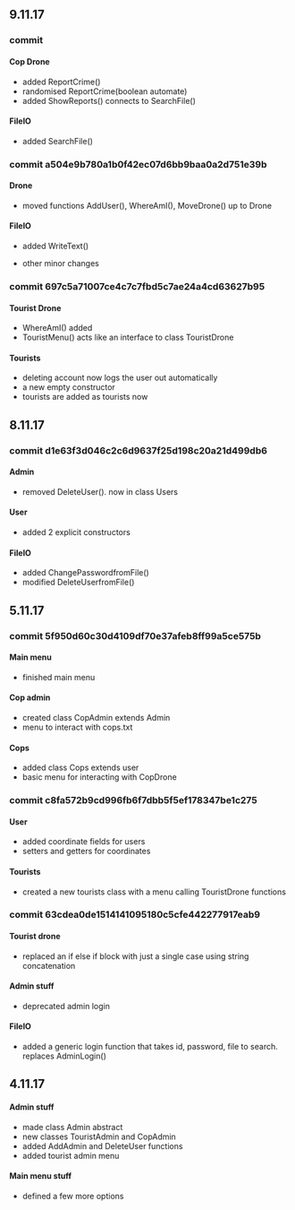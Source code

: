 ## 9.11.17

### commit

#### Cop Drone
* added ReportCrime()
* randomised ReportCrime(boolean automate)
* added ShowReports() connects to SearchFile()

#### FileIO
* added SearchFile()

### commit a504e9b780a1b0f42ec07d6bb9baa0a2d751e39b

#### Drone
* moved functions AddUser(), WhereAmI(), MoveDrone() up to Drone

#### FileIO
* added WriteText()

* other minor changes

### commit 697c5a71007ce4c7c7fbd5c7ae24a4cd63627b95

#### Tourist Drone
* WhereAmI() added
* TouristMenu() acts like an interface to class TouristDrone

#### Tourists
* deleting account now logs the user out automatically
* a new empty constructor
* tourists are added as tourists now

## 8.11.17

### commit d1e63f3d046c2c6d9637f25d198c20a21d499db6
#### Admin
* removed DeleteUser(). now in class Users

#### User
* added 2 explicit constructors

#### FileIO
* added ChangePasswordfromFile()
* modified DeleteUserfromFile()

## 5.11.17

### commit 5f950d60c30d4109df70e37afeb8ff99a5ce575b
#### Main menu
* finished main menu


#### Cop admin
* created class CopAdmin extends Admin
* menu to interact with cops.txt
#### Cops
* added class Cops extends user
* basic menu for interacting with CopDrone


### commit c8fa572b9cd996fb6f7dbb5f5ef178347be1c275

#### User
* added coordinate fields for users
* setters and getters for coordinates
#### Tourists
* created a new tourists class with a menu calling TouristDrone functions

### commit 63cdea0de1514141095180c5cfe442277917eab9

#### Tourist drone
* replaced an if else if block with just a single case using string concatenation
#### Admin stuff
* deprecated admin login
#### FileIO
* added a generic login function that takes id, password, file to search. replaces AdminLogin()



## 4.11.17
#### Admin stuff
* made class Admin abstract
* new classes TouristAdmin and CopAdmin
* added AddAdmin and DeleteUser functions
* added tourist admin menu
#### Main menu stuff
* defined a few more options
